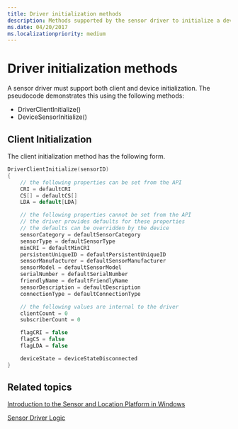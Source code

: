 ```yaml
---
title: Driver initialization methods
description: Methods supported by the sensor driver to initialize a device.
ms.date: 04/20/2017
ms.localizationpriority: medium
---
```


# Driver initialization methods

A sensor driver must support both client and device initialization. The pseudocode demonstrates this using the following methods:

- DriverClientInitialize()
- DeviceSensorInitialize()

## Client Initialization

The client initialization method has the following form.

```cpp
DriverClientInitialize(sensorID)
{
    // the following properties can be set from the API
    CRI = defaultCRI
    CS[] = defaultCS[]
    LDA = default[LDA]

    // the following properties cannot be set from the API
    // the driver provides defaults for these properties
    // the defaults can be overridden by the device
    sensorCategory = defaultSensorCategory
    sensorType = defaultSensorType
    minCRI = defaultMinCRI
    persistentUniqueID = defaultPersistentUniqueID
    sensorManufacturer = defaultSensorManufacturer
    sensorModel = defaultSensorModel
    serialNumber = defaultSerialNumber
    friendlyName = defaultFriendlyName
    sensorDescription = defaultDescription
    connectionType = defaultConnectionType

    // the following values are internal to the driver
    clientCount = 0
    subscriberCount = 0

    flagCRI = false
    flagCS = false
    flagLDA = false

    deviceState = deviceStateDisconnected
}
```

## Related topics

[Introduction to the Sensor and Location Platform in Windows](./index.md)

[Sensor Driver Logic](./driver-logic--pseudo-code-.md)
